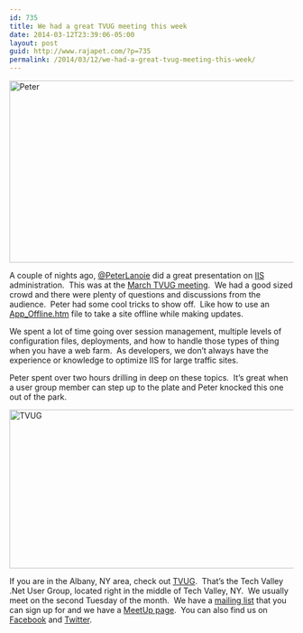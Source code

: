 ```yaml
---
id: 735
title: We had a great TVUG meeting this week
date: 2014-03-12T23:39:06-05:00
layout: post
guid: http://www.rajapet.com/?p=735
permalink: /2014/03/12/we-had-a-great-tvug-meeting-this-week/
---
```

<img loading="lazy" title="Peter Lanoie" alt="Peter" src="https://i1.wp.com/www.rajapet.net/photos/i-DNZcF9p/1/M/i-DNZcF9p-M.jpg?resize=600%2C322" width="600" height="322" data-recalc-dims="1" />

A couple of nights ago, [@PeterLanoie](https://twitter.com/@peterlanoie) did a great presentation on [IIS](http://www.iis.net/) administration.  This was at the [March TVUG meeting](http://tvug.net/post/March-Meeting-IIS-Administration-Tricks-Tips-and-Pitfalls).  We had a good sized crowd and there were plenty of questions and discussions from the audience.  Peter had some cool tricks to show off.  Like how to use an [App_Offline.htm](http://weblogs.asp.net/scottgu/archive/2006/04/09/442332.aspx) file to take a site offline while making updates.

We spent a lot of time going over session management, multiple levels of configuration files, deployments, and how to handle those types of thing when you have a web farm.  As developers, we don&#8217;t always have the experience or knowledge to optimize IIS for large traffic sites.

Peter spent over two hours drilling in deep on these topics.  It&#8217;s great when a user group member can step up to the plate and Peter knocked this one out of the park.

<img loading="lazy" alt="TVUG" src="https://i0.wp.com/www.rajapet.net/photos/i-4NvDvnh/1/M/i-4NvDvnh-M.jpg?resize=600%2C281" width="600" height="281" data-recalc-dims="1" /> 

If you are in the Albany, NY area, check out [TVUG](http://tvug.net/).  That&#8217;s the Tech Valley .Net User Group, located right in the middle of Tech Valley, NY.  We usually meet on the second Tuesday of the month.  We have a [mailing list](http://eepurl.com/pfe2v) that you can sign up for and we have a [MeetUp page](http://www.meetup.com/TechValleyNETUserGroup/).  You can also find us on [Facebook](https://www.facebook.com/TechValleyUserGroup) and [Twitter](https://twitter.com/TVUG).